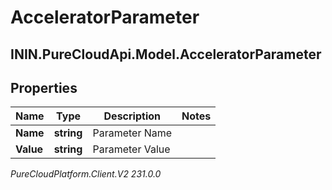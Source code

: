 # AcceleratorParameter

## ININ.PureCloudApi.Model.AcceleratorParameter

## Properties

|Name | Type | Description | Notes|
|------------ | ------------- | ------------- | -------------|
| **Name** | **string** | Parameter Name | |
| **Value** | **string** | Parameter Value | |



_PureCloudPlatform.Client.V2 231.0.0_
